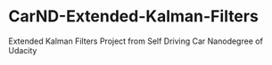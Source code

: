 # CarND-Extended-Kalman-Filters
Extended Kalman Filters Project from Self Driving Car Nanodegree of Udacity
